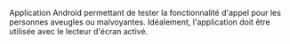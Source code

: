 Application Android permettant de tester la fonctionnalité d'appel pour les personnes aveugles ou malvoyantes. Idéalement, l'application doit être utilisée avec le lecteur d'écran activé.
